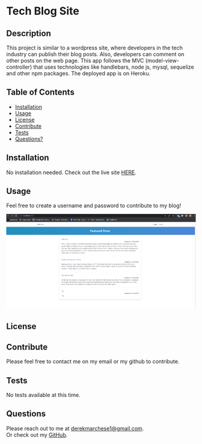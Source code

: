 # Tech Blog Site

## Description
This project is similar to a wordpress site, where developers in the tech industry can publish their blog posts. Also, developers can comment on other posts on the web page. This app follows the MVC (model-view-controller) that uses technologies like handlebars, node js, mysql, sequelize and other npm packages. The deployed app is on Heroku.

## Table of Contents
  * [Installation](#installation)
  * [Usage](#usage)
  * [License](#license)
  * [Contribute](#contributions)
  * [Tests](#tests)
  * [Questions?](#questions)

## Installation
No installation needed. Check out the live site <a href="">HERE</a>.

## Usage
Feel free to create a username and password to contribute to my blog!

<img src="./assets/screenshot.png" alt="Picture of application">

## License


## Contribute
Please feel free to contact me on my email or my github to contribute.

## Tests
No tests available at this time.

## Questions
Please reach out to me at derekmarchese1@gmail.com.<br>
Or check out my <a href="https://github.com/dtm589">GitHub</a>.